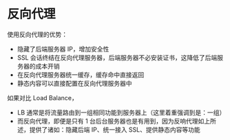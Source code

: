 # 反向代理

使用反向代理的优势：

+ 隐藏了后端服务器 IP，增加安全性
+ SSL 会话终结在反向代理服务器，后端服务器不必安装证书，这降低了后端服务器的成本开销
+ 在反向代理服务器统一缓存，缓存命中直接返回
+ 静态内容可以直接配置在反向代理服务器中

如果对比 Load Balance，

+ LB 通常是将流量路由到一组相同功能到服务器上（这里着重强调到是：一组）
+ 而反向代理，即便是只有 1 台后台服务器也是有用到，因为反响代理如上所述，提供了诸如：隐藏后端 IP、统一接入 SSL、提供静态内容等功能
